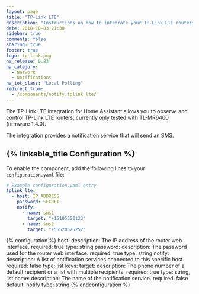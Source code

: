 ```yaml
---
layout: page
title: "TP-Link LTE"
description: "Instructions on how to integrate your TP-Link LTE routers within Home Assistant."
date: 2018-10-03 21:30
sidebar: true
comments: false
sharing: true
footer: true
logo: tp-link.png
ha_release: 0.83
ha_category:
  - Network
  - Notifications
ha_iot_class: "Local Polling"
redirect_from:
  - /components/notify.tplink_lte/
---
```


The TP-Link LTE integration for Home Assistant allows you to observe and control TP-Link LTE routers, currently only tested with TL-MR6400 (firmware 1.4.0).

The integration provides a notification service that will send an SMS.

## {% linkable_title Configuration %}

To enable the component, add the following lines to your `configuration.yaml` file:

```yaml
# Example configuration.yaml entry
tplink_lte:
  - host: IP_ADDRESS
    password: SECRET
    notify:
      - name: sms1
        target: "+15105550123"
      - name: sms2
        target: "+55520525252"
```

{% configuration %}
host:
  description: The IP address of the router web interface.
  required: true
  type: string
password:
  description: The password used for the router web interface.
  required: true
  type: string
notify:
  description: A list of notification services connected to this specific host.
  required: false
  type: list
  keys:
    target:
      description: The phone number of a default recipient or a list with multiple recipients.
      required: true
      type: string, list
    name:
      description: The name of the notification service.
      required: false
      default: notify
      type: string
{% endconfiguration %}

